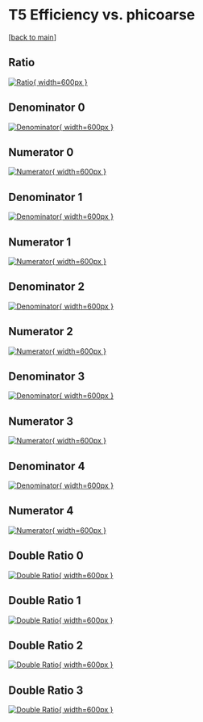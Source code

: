 # T5 Efficiency vs. phicoarse

[[back to main](./)]



## Ratio

[![Ratio](../mtv/var/T5_xtr_11_-1_eff_phicoarse.png){ width=600px }](../mtv/var/T5_xtr_11_-1_eff_phicoarse.pdf)

## Denominator 0

[![Denominator](../mtv/den/T5_xtr_11_-1_eff_phicoarse_den0.png){ width=600px }](../mtv/den/T5_xtr_11_-1_eff_phicoarse_den0.pdf)

## Numerator 0

[![Numerator](../mtv/num/T5_xtr_11_-1_eff_phicoarse_num0.png){ width=600px }](../mtv/num/T5_xtr_11_-1_eff_phicoarse_num0.pdf)

## Denominator 1

[![Denominator](../mtv/den/T5_xtr_11_-1_eff_phicoarse_den1.png){ width=600px }](../mtv/den/T5_xtr_11_-1_eff_phicoarse_den1.pdf)

## Numerator 1

[![Numerator](../mtv/num/T5_xtr_11_-1_eff_phicoarse_num1.png){ width=600px }](../mtv/num/T5_xtr_11_-1_eff_phicoarse_num1.pdf)

## Denominator 2

[![Denominator](../mtv/den/T5_xtr_11_-1_eff_phicoarse_den2.png){ width=600px }](../mtv/den/T5_xtr_11_-1_eff_phicoarse_den2.pdf)

## Numerator 2

[![Numerator](../mtv/num/T5_xtr_11_-1_eff_phicoarse_num2.png){ width=600px }](../mtv/num/T5_xtr_11_-1_eff_phicoarse_num2.pdf)

## Denominator 3

[![Denominator](../mtv/den/T5_xtr_11_-1_eff_phicoarse_den3.png){ width=600px }](../mtv/den/T5_xtr_11_-1_eff_phicoarse_den3.pdf)

## Numerator 3

[![Numerator](../mtv/num/T5_xtr_11_-1_eff_phicoarse_num3.png){ width=600px }](../mtv/num/T5_xtr_11_-1_eff_phicoarse_num3.pdf)

## Denominator 4

[![Denominator](../mtv/den/T5_xtr_11_-1_eff_phicoarse_den4.png){ width=600px }](../mtv/den/T5_xtr_11_-1_eff_phicoarse_den4.pdf)

## Numerator 4

[![Numerator](../mtv/num/T5_xtr_11_-1_eff_phicoarse_num4.png){ width=600px }](../mtv/num/T5_xtr_11_-1_eff_phicoarse_num4.pdf)

## Double Ratio 0

[![Double Ratio](../mtv/ratio/T5_xtr_11_-1_eff_phicoarse_ratio0.png){ width=600px }](../mtv/ratio/T5_xtr_11_-1_eff_phicoarse_ratio0.pdf)

## Double Ratio 1

[![Double Ratio](../mtv/ratio/T5_xtr_11_-1_eff_phicoarse_ratio1.png){ width=600px }](../mtv/ratio/T5_xtr_11_-1_eff_phicoarse_ratio1.pdf)

## Double Ratio 2

[![Double Ratio](../mtv/ratio/T5_xtr_11_-1_eff_phicoarse_ratio2.png){ width=600px }](../mtv/ratio/T5_xtr_11_-1_eff_phicoarse_ratio2.pdf)

## Double Ratio 3

[![Double Ratio](../mtv/ratio/T5_xtr_11_-1_eff_phicoarse_ratio3.png){ width=600px }](../mtv/ratio/T5_xtr_11_-1_eff_phicoarse_ratio3.pdf)

